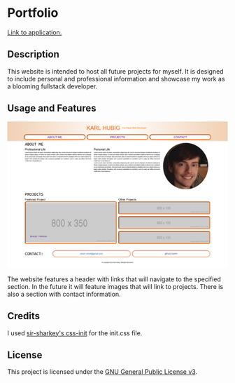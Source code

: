 # Portfolio

[Link to application.](https://karlnh.github.io/uphill-wildcard/)

## Description

This website is intended to host all future projects for myself. It is designed to include personal and professional information and showcase my work as a blooming fullstack developer.

## Usage and Features

![Screenshot of portfolio.](assets/img/portfolio-screenshot.png)

The website features a header with links that will navigate to the specified section. In the future it will feature images that will link to projects. There is also a section with contact information.

## Credits
I used [sir-sharkey's css-init](https://github.com/sir-sharkey/css-init) for the init.css file.

## License

This project is licensed under the [GNU General Public License v3](https://www.gnu.org/licenses/gpl-3.0.html).
